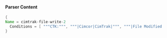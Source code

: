 #### Parser Content
```Java
{
Name = cimtrak-file-write-2
  Conditions = [ """CTK:""", """|Cimcor|CimTrak|""", """|File Modified|""" ]
}
```
